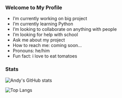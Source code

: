### Welcome to My Profile

-  I’m currently working on big project
-  I’m currently learning Python
-  I’m looking to collaborate on anything with people
-  I’m looking for help with school
-  Ask me about my project
-  How to reach me: coming soon...
-  Pronouns: he/him
-  Fun fact: i love to eat tomatoes

### Stats
![Andy's GitHub stats](https://github-readme-stats.vercel.app/api?username=ahCSDEV&show_icons=true&theme=nord)

![Top Langs](https://github-readme-stats.vercel.app/api/top-langs/?username=ahCSDEV&layout=compact&theme=nord)
